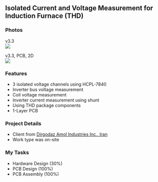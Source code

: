 ## Isolated Current and Voltage Measurement for Induction Furnace (THD)

### Photos
v3.3  
![](https://s32.picofile.com/file/8478197084/v3_3.jpg)

v3.3, PCB, 2D  
![](https://s32.picofile.com/file/8478197142/v3_3_PCB_2D.png)

### Features
- 3 isolated voltage channels using HCPL-7840
- Inverter bus voltage measurement
- Coil voltage measurement
- Inverter current measurement using shunt
- Using THD package components
- 1-Layer PCB

### Project Details
- Client from [Dirgodaz Amol Industries Inc., Iran](https://dirgodazamol.com/en/)
- Work type was on-site

### My Tasks 
- Hardware Design (30%)
- PCB Design (100%)
- PCB Assembly (100%)

